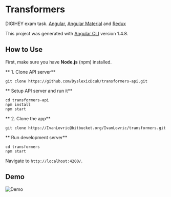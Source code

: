 # Transformers

DIGIHEY exam task. [Angular](https://github.com/angular/angular-cli), [Angular Material](https://material.angular.io/) and [Redux](http://redux.js.org/)

This project was generated with [Angular CLI](https://github.com/angular/angular-cli) version 1.4.8.

## How to Use ##
First, make sure you have **Node.js** (npm) installed.

** 1. Clone API server**

```
git clone https://github.com/DyslexicDcuk/transformers-api.git
```


** Setup API server and run it**

```
cd transformers-api
npm install
npm start
```

** 2. Clone the app**

```
git clone https://IvanLovric@bitbucket.org/IvanLovric/transformers.git
```


** Run development server**

```
cd transformers
npm start
```
Navigate to `http://localhost:4200/`.

## Demo

![Demo](https://bytebucket.org/IvanLovric/transformers/raw/fd48c6ad1180df6a5978c723c47f5256284f0203/ScreenShot.png)
